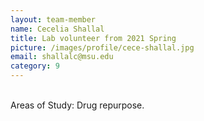 ```yaml
---
layout: team-member
name: Cecelia Shallal
title: Lab volunteer from 2021 Spring
picture: /images/profile/cece-shallal.jpg
email: shallalc@msu.edu
category: 9
---
```


<br/>
Areas of Study: Drug repurpose.
<br/>
